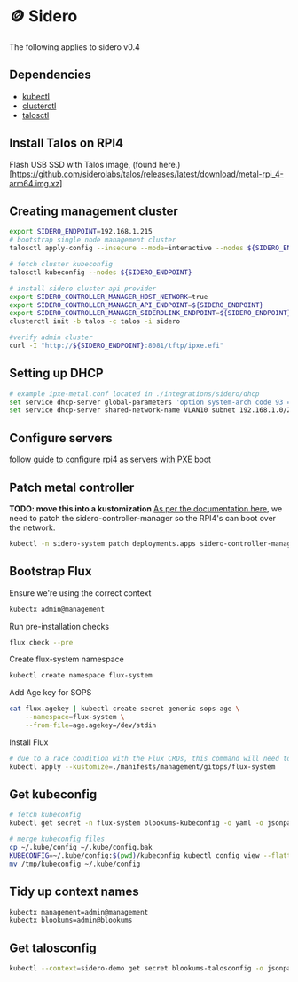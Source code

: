 # 🪙 Sidero

The following applies to sidero v0.4
## Dependencies

- [kubectl](https://kubernetes.io/docs/tasks/tools/install-kubectl-linux/)
- [clusterctl](https://cluster-api.sigs.k8s.io/user/quick-start.html#install-clusterctl)
- [talosctl](https://www.talos.dev/v0.9/introduction/getting-started/#talosctl)

## Install Talos on RPI4

Flash USB SSD with Talos image, (found here.)[https://github.com/siderolabs/talos/releases/latest/download/metal-rpi_4-arm64.img.xz]

## Creating management cluster
```bash
export SIDERO_ENDPOINT=192.168.1.215
# bootstrap single node management cluster
talosctl apply-config --insecure --mode=interactive --nodes ${SIDERO_ENDPOINT}

# fetch cluster kubeconfig
talosctl kubeconfig --nodes ${SIDERO_ENDPOINT}

# install sidero cluster api provider
export SIDERO_CONTROLLER_MANAGER_HOST_NETWORK=true
export SIDERO_CONTROLLER_MANAGER_API_ENDPOINT=${SIDERO_ENDPOINT}
export SIDERO_CONTROLLER_MANAGER_SIDEROLINK_ENDPOINT=${SIDERO_ENDPOINT}
clusterctl init -b talos -c talos -i sidero

#verify admin cluster
curl -I "http://${SIDERO_ENDPOINT}:8081/tftp/ipxe.efi"
```

## Setting up DHCP

```bash
# example ipxe-metal.conf located in ./integrations/sidero/dhcp
set service dhcp-server global-parameters 'option system-arch code 93 = unsigned integer 16;'
set service dhcp-server shared-network-name VLAN10 subnet 192.168.1.0/24 subnet-parameters "include &quot;/config/ipxe-metal.conf&quot;;"
```

## Configure servers
[follow guide to configure rpi4 as servers with PXE boot](https://www.sidero.dev/docs/v0.4/guides/rpi4-as-servers/#build-the-image-with-the-boot-folder-contents)

## Patch metal controller
__TODO: move this into a kustomization__
[As per the documentation here](https://www.sidero.dev/docs/v0.4/guides/rpi4-as-servers/#patch-metal-controller), we need to patch the sidero-controller-manager so the RPI4's can boot over the network.

```bash
kubectl -n sidero-system patch deployments.apps sidero-controller-manager --patch "$(cat ./manifests/management/core/sidero/patches/controller.patch.yaml)"
```

## Bootstrap Flux
Ensure we're using the correct context
```bash
kubectx admin@management
```
Run pre-installation checks
```bash
flux check --pre
```
Create flux-system namespace
```bash
kubectl create namespace flux-system
```
Add Age key for SOPS
```bash
cat flux.agekey | kubectl create secret generic sops-age \
    --namespace=flux-system \
    --from-file=age.agekey=/dev/stdin
```
Install Flux
```bash
# due to a race condition with the Flux CRDs, this command will need to be run twice
kubectl apply --kustomize=./manifests/management/gitops/flux-system
```

## Get kubeconfig

```bash
# fetch kubeconfig
kubectl get secret -n flux-system blookums-kubeconfig -o yaml -o jsonpath='{.data.value}' | base64 -d > kubeconfig

# merge kubeconfig files
cp ~/.kube/config ~/.kube/config.bak
KUBECONFIG=~/.kube/config:$(pwd)/kubeconfig kubectl config view --flatten > /tmp/kubeconfig
mv /tmp/kubeconfig ~/.kube/config
```

## Tidy up context names
```bash
kubectx management=admin@management
kubectx blookums=admin@blookums
```

## Get talosconfig

```bash
kubectl --context=sidero-demo get secret blookums-talosconfig -o jsonpath='{.data.talosconfig}' | base64 -d > blookums-talosconfig
```

